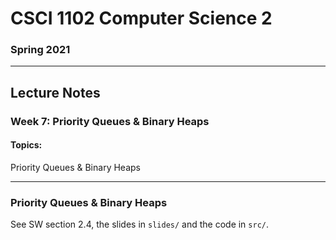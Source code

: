 # CSCI 1102 Computer Science 2

### Spring 2021

------

## Lecture Notes

### Week 7: Priority Queues & Binary Heaps

#### Topics:

Priority Queues & Binary Heaps

---

### Priority Queues & Binary Heaps

See SW section 2.4, the slides in `slides/` and the code in `src/`.

